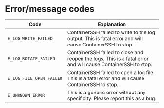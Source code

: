 # Error/message codes

| Code | Explanation |
|------|-------------|
| `E_LOG_WRITE_FAILED` | ContainerSSH failed to write to the log output. This is fatal error and will cause ContainerSSH to stop. |
| `E_LOG_ROTATE_FAILED` | ContainerSSH failed to close and reopen the logs. This is a fatal error and will cause ContainerSSH to stop. |
| `E_LOG_FILE_OPEN_FAILED` | ContainerSSH failed to open a log file. This is a fatal error and will cause ContainerSSH to stop. |
| `E_UNKNOWN_ERROR` | This is a generic error without any specificity. Please report this as a bug. |
